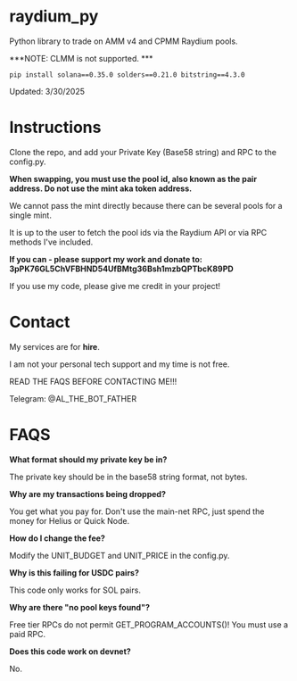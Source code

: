 # raydium_py

Python library to trade on AMM v4 and CPMM Raydium pools. 

***NOTE: CLMM is not supported. ***

```
pip install solana==0.35.0 solders==0.21.0 bitstring==4.3.0
```

Updated: 3/30/2025

# Instructions

Clone the repo, and add your Private Key (Base58 string) and RPC to the config.py.

**When swapping, you must use the pool id, also known as the pair address. Do not use the mint aka token address.** 

We cannot pass the mint directly because there can be several pools for a single mint.

It is up to the user to fetch the pool ids via the Raydium API or via RPC methods I've included. 


**If you can - please support my work and donate to: 3pPK76GL5ChVFBHND54UfBMtg36Bsh1mzbQPTbcK89PD**

If you use my code, please give me credit in your project! 


# Contact

My services are for **hire**.  

I am not your personal tech support and my time is not free. 

READ THE FAQS BEFORE CONTACTING ME!!!

Telegram: @AL_THE_BOT_FATHER 


# FAQS

**What format should my private key be in?** 

The private key should be in the base58 string format, not bytes. 

**Why are my transactions being dropped?** 

You get what you pay for. Don't use the main-net RPC, just spend the money for Helius or Quick Node.

**How do I change the fee?** 

Modify the UNIT_BUDGET and UNIT_PRICE in the config.py. 

**Why is this failing for USDC pairs?** 

This code only works for SOL pairs. 

**Why are there "no pool keys found"?** 

Free tier RPCs do not permit GET_PROGRAM_ACCOUNTS()! You must use a paid RPC.

**Does this code work on devnet?**

No. 

